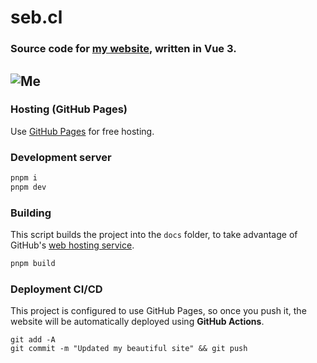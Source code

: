 # seb.cl

### Source code for [my website](https://portfolio.seb.cl), written in Vue 3. 
![Me](https://user-images.githubusercontent.com/197329/234124658-535eade7-84a6-43d4-a333-7ca90109d092.png)
---

### Hosting (GitHub Pages)
Use [GitHub Pages](https://docs.github.com/en/pages/configuring-a-custom-domain-for-your-github-pages-site/managing-a-custom-domain-for-your-github-pages-site) for free hosting.

### Development server

```sh
pnpm i
pnpm dev
```

### Building
This script builds the project into the `docs` folder, to take advantage of GitHub's [web hosting service](https://pages.github.com).
```sh
pnpm build
```

### Deployment CI/CD
This project is configured to use GitHub Pages, so once you push it, the website will be automatically deployed using **GitHub Actions**.
```
git add -A
git commit -m "Updated my beautiful site" && git push
```
